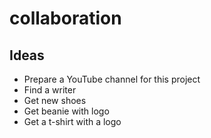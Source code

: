 # collaboration

## Ideas

* Prepare a YouTube channel for this project
* Find a writer
* Get new shoes
* Get beanie with logo
* Get a t-shirt with a logo
